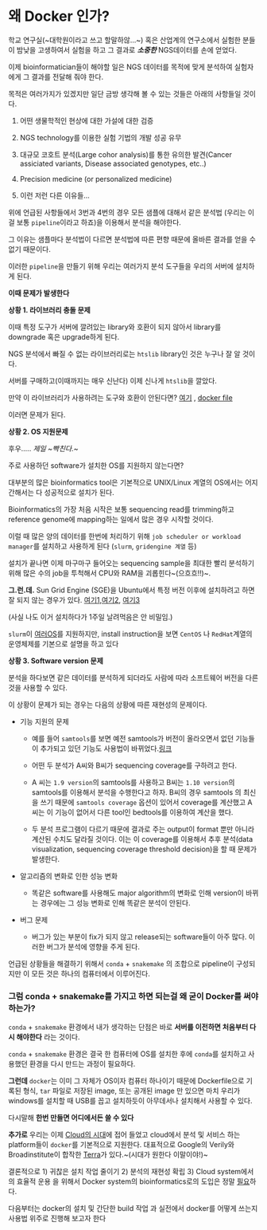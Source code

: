 # 왜 Docker 인가?

학교 연구실(~대학원이라고 쓰고 할말하않...~) 혹은 산업계의 연구소에서 실험한 분들이 밤낮을 고생하여서 실험을 하고 그 결과로 **_소중한_** NGS데이터를 손에 얻었다.

이제 bioinformatician들이 해야할 일은 NGS 데이터를 목적에 맞게 분석하여 실험자에게 그 결과를 전달해 줘야 한다.

목적은 여러가지가 있겠지만 일단 금방 생각해 볼 수 있는 것들은 아래의 사항들일 것이다.

1. 어떤 생물학적인 현상에 대한 가설에 대한 검증

2. NGS technology를 이용한 실험 기법의 개발 성공 유무

3. 대규모 코호트 분석(Large cohor analysis)를 통한 유의한 발견(Cancer assiciated variants, Disease associated genotypes, etc..)

4. Precision medicine (or personalized medicine)

5. 이런 저런 다른 이유들...

위에 언급된 사항들에서 3번과 4번의 경우 모든 샘플에 대해서 같은 분석법 (우리는 이걸 보통 `pipeline`이라고 하죠)을 이용해서 분석을 해야한다.

그 이유는 샘플마다 분석법이 다르면 분석법에 따른 편향 때문에 올바른 결과를 얻을 수 없기 때문이다.

이러한 `pipeline`을 만들기 위해 우리는 여러가지 분석 도구들을 우리의 서버에 설치하게 된다.

**이때 문제가 발생한다**

**상황 1. 라이브러리 충돌 문제** 

이때 특정 도구가 서버에 깔려있는 library와 호환이 되지 않아서 library를 downgrade 혹은 upgrade하게 된다.

NGS 분석에서 빠질 수 없는 라이브러리로는 `htslib` library인 것은 누구나 잘 알 것이다.

서버를 구매하고(이때까지는 매우 신난다) 이제 신나게 `htslib`을 깔았다.

만약 이 라이브러리가 사용하려는 도구와 호환이 안된다면? [여기](https://github.com/dpryan79/MethylDackel/issues/99) , [docker file](https://github.com/tahuh/MethylDackel_Docker)

이러면 문제가 된다.

**상황 2. OS 지원문제**

후우..... _제일 ~빡친다.~_

주로 사용하던 software가 설치한 OS를 지원하지 않는다면?

대부분의 많은 bioinformatics tool은 기본적으로 UNIX/Linux 계열의 OS에서는 어지간해서는 다 성공적으로 설치가 된다.

Bioinformatics의 가장 처음 시작은 보통 sequencing read를 trimming하고 reference genome에 mapping하는 일에서 많은 경우 시작할 것이다.

이럴 때 많은 양의 데이터를 한번에 처리하기 위해 `job scheduler or workload manager`를 설치하고 사용하게 된다 (`slurm`, `gridengine 계열` 등)

설치가 끝나면 이제 마구마구 들어오는 sequencing sample을 최대한 빨리 분석하기 위해 많은 수의 job을 투척해서 CPU와 RAM을 괴롭힌다~(으흐흐!!)~.

**그.런.데.** Sun Grid Engine (SGE)을 Ubuntu에서 특정 버전 이후에 설치하려고 하면 잘 되지 않는 경우가 있다. [여기1](https://shajoezhu.github.io/blog/2019/sge-compile/),[여기2](https://bugs.launchpad.net/ubuntu/+source/gridengine/+bug/1774302), [여기3](https://arc.liv.ac.uk/trac/SGE/ticket/1632)

(사실 나도 이거 설치하다가 1주일 날려먹음은 안 비밀임.)

`slurm`이 [여러OS](https://slurm.schedmd.com/platforms.html)를 지원하지만, install instruction을 보면 `CentOS` 나 `RedHat`계열의 운영체제를 기본으로 설명을 하고 있다

**상황 3. Software version 문제**

분석을 하다보면 같은 데이터를 분석하게 되더라도 사람에 따라 소프트웨어 버전을 다른 것을 사용할 수 있다.

이 상황이 문제가 되는 경우는 다음의 상황에 따른 재현성의 문제이다.

+ 기능 지원의 문제

  + 예를 들어 `samtools`를 보면 예전 samtools가 버전이 올라오면서 없던 기능들이 추가되고 있던 기능도 사용법이 바뀌었다.[링크](https://github.com/samtools/samtools/releases/)

  + 어떤 두 분석가 A씨와 B씨가 sequencing coverage를 구하려고 한다.

  + A 씨는 `1.9 version`의 samtools를 사용하고 B씨는 `1.10 version`의 samtools를 이용해서 분석을 수행한다고 하자. B씨의 경우 samtools 의 최신을 쓰기 때문에 `samtools coverage` 옵션이 있어서 coverage를 계산했고 A씨는 이 기능이 없어서 다른 tool인 bedtools를 이용하여 계산을 했다.

  + 두 분석 프로그램이 다르기 때문에 결과로 주는 output이 format 뿐만 아니라 계산된 수치도 달라질 것이다. 이는 이 coverage를 이용해서 추후 분석(data visualization, sequencing coverage threshold decision)을 할 때 문제가 발생한다.

+ 알고리즘의 변화로 인한 성능 변화
  + 똑같은 software를 사용해도 major algorithm의 변화로 인해 version이 바뀌는 경우에는 그 성능 변화로 인해 똑같은 분석이 안된다.

+ 버그 문제
  + 버그가 있는 부분이 fix가 되지 않고 release되는 software들이 아주 많다. 이러한 버그가 분석에 영향을 주게 된다.

언급된 상황들을 해결하기 위해서 `conda` + `snakemake` 의 조합으로 pipeline이 구성되지만 이 모든 것은 하나의 컴퓨터에서 이루어진다.

### 그럼 conda + snakemake를 가지고 하면 되는걸 왜 굳이 Docker를 써야하는가?

`conda` + `snakemake` 환경에서 내가 생각하는 단점은 바로 **서버를 이전하면 처음부터 다시 해야한다** 라는 것이다.

`conda` + `snakemake` 환경은 결국 한 컴퓨터에 OS를 설치한 후에 `conda`를 설치하고 사용했던 환경을 다시 만드는 과정이 필요하다.

**그런데** `docker`는 이미 그 자체가 OS이자 컴퓨터 하나이기 때문에 Dockerfile으로 기록된 형식, `tar` 파일로 저장된 image, 또는 공개된 image 만 있으면 마치 우리가 windows를 설치할 때 USB를 꼽고 설치하듯이 아무데서나 설치해서 사용할 수 있다.

다시말해 **한번 만들면 어디에서든 쓸 수 있다**

**추가로** 우리는 이제 <u>Cloud의 시대</u>에 접어 들었고 cloud에서 분석 및 서비스 하는 platform들이 `docker`를 기본적으로 지원한다. 대표적으로 Google의 Verily와 Broadinstitute이 합작한 [Terra](https://terra.bio/)가 있다.~(시대가 원한다 이말이야!)~

결론적으로 1) 귀찮은 설치 작업 줄이기 2) 분석의 재현성 확립 3) Cloud system에서의 효율적 운용 을 위해서 Docker system의 bioinformatics로의 도입은 정말 <u>필요</u>하다.

다음부터는 docker의 설치 및 간단한 build 작업 과 실전에서 docker를 어떻게 쓰는지 사용법 위주로 진행해 보고자 한다
